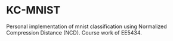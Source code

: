 # KC-MNIST
Personal implementation of mnist classification using Normalized Compression Distance (NCD). Course work of EE5434.

